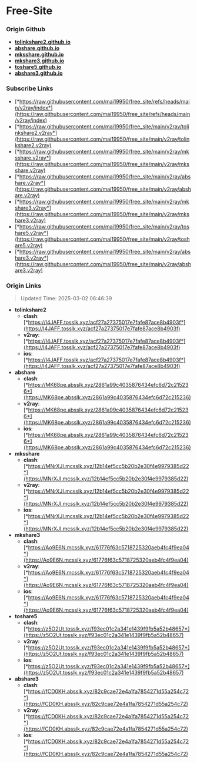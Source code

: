 # Free-Site

### Origin Github

- [**tolinkshare2.github.io**](https://github.com/tolinkshare2/tolinkshare2.github.io)
- [**abshare.github.io**](https://github.com/abshare/abshare.github.io)
- [**mksshare.github.io**](https://github.com/mksshare/mksshare.github.io)
- [**mkshare3.github.io**](https://github.com/mkshare3/mkshare3.github.io)
- [**toshare5.github.io**](https://github.com/toshare5/toshare5.github.io)
- [**abshare3.github.io**](https://github.com/abshare3/abshare3.github.io)

### Subscribe Links

- [*https://raw.githubusercontent.com/mai19950/free_site/refs/heads/main/v2ray/index*](https://raw.githubusercontent.com/mai19950/free_site/refs/heads/main/v2ray/index)
- [*https://raw.githubusercontent.com/mai19950/free_site/main/v2ray/tolinkshare2.v2ray*](https://raw.githubusercontent.com/mai19950/free_site/main/v2ray/tolinkshare2.v2ray)
- [*https://raw.githubusercontent.com/mai19950/free_site/main/v2ray/mksshare.v2ray*](https://raw.githubusercontent.com/mai19950/free_site/main/v2ray/mksshare.v2ray)
- [*https://raw.githubusercontent.com/mai19950/free_site/main/v2ray/abshare.v2ray*](https://raw.githubusercontent.com/mai19950/free_site/main/v2ray/abshare.v2ray)
- [*https://raw.githubusercontent.com/mai19950/free_site/main/v2ray/mkshare3.v2ray*](https://raw.githubusercontent.com/mai19950/free_site/main/v2ray/mkshare3.v2ray)
- [*https://raw.githubusercontent.com/mai19950/free_site/main/v2ray/toshare5.v2ray*](https://raw.githubusercontent.com/mai19950/free_site/main/v2ray/toshare5.v2ray)
- [*https://raw.githubusercontent.com/mai19950/free_site/main/v2ray/abshare3.v2ray*](https://raw.githubusercontent.com/mai19950/free_site/main/v2ray/abshare3.v2ray)

### Origin Links

> Updated Time: 2025-03-02 06:46:39

- **tolinkshare2**
  - **clash**: [*https://I4JAFF.tosslk.xyz/acf27a27375017e7fafe87ace8b4903f*](https://I4JAFF.tosslk.xyz/acf27a27375017e7fafe87ace8b4903f)
  - **v2ray**: [*https://I4JAFF.tosslk.xyz/acf27a27375017e7fafe87ace8b4903f*](https://I4JAFF.tosslk.xyz/acf27a27375017e7fafe87ace8b4903f)
  - **ios**: [*https://I4JAFF.tosslk.xyz/acf27a27375017e7fafe87ace8b4903f*](https://I4JAFF.tosslk.xyz/acf27a27375017e7fafe87ace8b4903f)
- **abshare**
  - **clash**: [*https://MK68pe.absslk.xyz/2861a99c4035876434efc6d72c215236*](https://MK68pe.absslk.xyz/2861a99c4035876434efc6d72c215236)
  - **v2ray**: [*https://MK68pe.absslk.xyz/2861a99c4035876434efc6d72c215236*](https://MK68pe.absslk.xyz/2861a99c4035876434efc6d72c215236)
  - **ios**: [*https://MK68pe.absslk.xyz/2861a99c4035876434efc6d72c215236*](https://MK68pe.absslk.xyz/2861a99c4035876434efc6d72c215236)
- **mksshare**
  - **clash**: [*https://MNrXJI.mcsslk.xyz/12b14ef5cc5b20b2e30f4e9979385d22*](https://MNrXJI.mcsslk.xyz/12b14ef5cc5b20b2e30f4e9979385d22)
  - **v2ray**: [*https://MNrXJI.mcsslk.xyz/12b14ef5cc5b20b2e30f4e9979385d22*](https://MNrXJI.mcsslk.xyz/12b14ef5cc5b20b2e30f4e9979385d22)
  - **ios**: [*https://MNrXJI.mcsslk.xyz/12b14ef5cc5b20b2e30f4e9979385d22*](https://MNrXJI.mcsslk.xyz/12b14ef5cc5b20b2e30f4e9979385d22)
- **mkshare3**
  - **clash**: [*https://Ao9E6N.mcsslk.xyz/61776f63c5718725320aeb4fc4f9ea04*](https://Ao9E6N.mcsslk.xyz/61776f63c5718725320aeb4fc4f9ea04)
  - **v2ray**: [*https://Ao9E6N.mcsslk.xyz/61776f63c5718725320aeb4fc4f9ea04*](https://Ao9E6N.mcsslk.xyz/61776f63c5718725320aeb4fc4f9ea04)
  - **ios**: [*https://Ao9E6N.mcsslk.xyz/61776f63c5718725320aeb4fc4f9ea04*](https://Ao9E6N.mcsslk.xyz/61776f63c5718725320aeb4fc4f9ea04)
- **toshare5**
  - **clash**: [*https://z5O2Ut.tosslk.xyz/f93ec01c2a341e1439f9fb5a52b48657*](https://z5O2Ut.tosslk.xyz/f93ec01c2a341e1439f9fb5a52b48657)
  - **v2ray**: [*https://z5O2Ut.tosslk.xyz/f93ec01c2a341e1439f9fb5a52b48657*](https://z5O2Ut.tosslk.xyz/f93ec01c2a341e1439f9fb5a52b48657)
  - **ios**: [*https://z5O2Ut.tosslk.xyz/f93ec01c2a341e1439f9fb5a52b48657*](https://z5O2Ut.tosslk.xyz/f93ec01c2a341e1439f9fb5a52b48657)
- **abshare3**
  - **clash**: [*https://fCD0KH.absslk.xyz/82c9cae72e4a1fa7854271d55a254c72*](https://fCD0KH.absslk.xyz/82c9cae72e4a1fa7854271d55a254c72)
  - **v2ray**: [*https://fCD0KH.absslk.xyz/82c9cae72e4a1fa7854271d55a254c72*](https://fCD0KH.absslk.xyz/82c9cae72e4a1fa7854271d55a254c72)
  - **ios**: [*https://fCD0KH.absslk.xyz/82c9cae72e4a1fa7854271d55a254c72*](https://fCD0KH.absslk.xyz/82c9cae72e4a1fa7854271d55a254c72)
